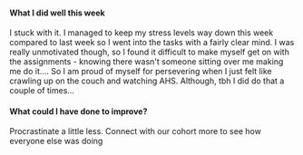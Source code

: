<h4> What I did well this week </h4>
<p> I stuck with it. I managed to keep my stress levels way down this week compared to last week so I went into the tasks with a fairly clear mind. I was really unmotivated though, so I found it difficult to make myself get on with the assignments - knowing there wasn't someone sitting over me making me do it.... So I am proud of myself for persevering when I just felt like crawling up on the couch and watching AHS. Although, tbh I did do that a couple of times...</p>
<h4>What could I have done to improve?</h4>
<p>Procrastinate a little less. Connect with our cohort more to see how everyone else was doing</p>
